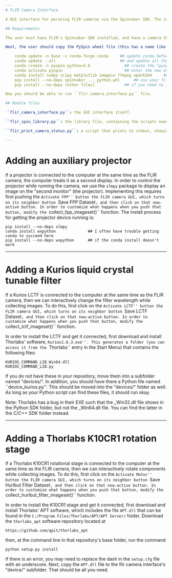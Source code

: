 ```yaml
---
# FLIR Camera Interface

A GUI interface for perating FLIR cameras via the Spinnaker SDK. The interface includes optional elements for simultaneously integrating the detection with (1) a display engine (for doing Fringe Projection Profilometry), (2) a Thorlabs liquid crystal tunable filter (LCTF, for doing spectral imaging).

## Requirements

The user must have FLIR's Spinnaker SDK installed, and have a camera that is operating via SpinView without problems.

Next, the user should copy the PySpin wheel file (this has a name like ``spinnaker_python-2.5.0.80-cp38-cp38-win_amd64.whl``) to a location where it can be reached with the terminal. Start up the Anaconda terminal and do the following:

    conda update -n base -c conda-forge conda     ## update conda before starting
    conda update --all                            ## and update all the packages too if you want
    conda create -n pyspin python=3.8				## create the "pyspin" environment
    conda activate pyspin							## enter the new environment
    conda install numpy scipy matplotlib imageio ffmpeg openh264	 ## install other packages you will need
    pip install --no-deps spinnaker_..._python.whl		## use your filename for the pyspin wheel file
    pip install --no-deps [other files]				## if you need to install anything else with pip, use this approach

Now you should be able to run ``flir_camera_interface.py`` file.

## Module files

``flir_camera_interface.py``: the GUI interface itself.

``flir_spin_library.py``: the library file, containing the scripts needed to get and set camera parameters.

``flir_print_camera_status.py``: a script that prints to stdout, showing the state of all GenICam variables available on the camera.

---
```

# Adding an auxiliary projector

If a projector is connected to the computer at the same time as the FLIR camera, the computer treats it as a second display. In order to control the projector while running the camera, we use the ``slmpy`` package to display an image on the "second monitor" (the projector). Implementing this requires first pushing the ``Activate FPP'' button the FLIR camera GUI, which turns on its neighbor button ``Save FPP Dataset``, and then click on that now-active button. In order to customize what happens when you push that button, modify the ``collect_fpp_imageset()`` function. The install process for getting the projector device running is:

    pip install --no-deps slmpy
    conda install wxpython              ## I often have trouble getting conda to succeed here
    pip install --no-deps wxpython      ## if the conda install doesn't work

---
# Adding a Kurios liquid crystal tunable filter

If a Kurios LCTF is connected to the computer at the same time as the FLIR camera, then we can interactively change the filter wavelength while collecting images. To do this, first click on the ``Activate LCTF'' button the FLIR camera GUI, which turns on its neighbor button ``Save LCTF Dataset``, and then click on that now-active button. In order to customize what happens when you push that button, modify the ``collect_lctf_imageset()`` function.

In order to install the LCTF and get it connected, first download and install Thorlabs' software, ``Kurios1.6.3.exe''. This generates a folder (you can access it from the ``Thorlabs`` entry in the Start Menu) that contains the following files:

    KURIOS_COMMAND_LIB_Win64.dll
    KURIOS_COMMAND_LIB.py

If you do not have these in your repository, move them into a subfolder named "devices/". In addition, you should have there a Python file named ``device_kurios.py''. This should be moved into the "devices/" folder as well. As long as your Python script can find these files, it should run okay.

Note: Thorlabs has a bug in their EXE such that the _Win32.dll file shows in the Python SDK folder, but not the _Win64.dll file. You can find the latter in the C/C++ SDK folder instead.

---
# Adding a Thorlabs K10CR1 rotation stage

If a Thorlabs K10CR1 rotational stage is connected to the computer at the same time as the FLIR camera, then we can interactively rotate components while collecting images. To do this, first click on the ``Activate Motor'' button the FLIR camera GUI, which turns on its neighbor button ``Save Hurlbut Filter Dataset``, and then click on that now-active button. In order to customize what happens when you push that button, modify the ``collect_hurlbut_filter_imageset()`` function.

In order to install the K10CR1 stage and get it connected, first download and install Thorlabs' APT software, which includes the file ``APT.dll`` that can be found in the ``C:/Program Files/Thorlabs/APT/APT Server/`` folder. Download the ``thorlabs_apt`` software repository located at

    https://github.com/qpit/thorlabs_apt

then, at the command line in that repository's base folder, run the command

    python setup.py install

If there is an error, you may need to replace the dash in the ``setup.cfg`` file with an underscore. Next, copy the ``APT.dll`` file to the flir camera interface's "device/" subfolder. That should be all you need.

